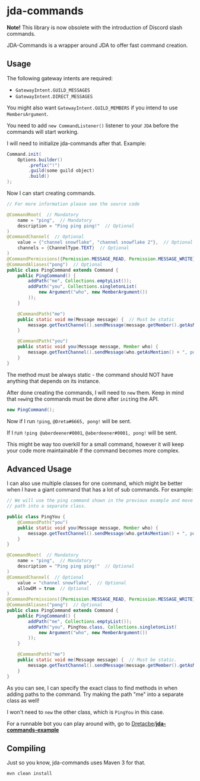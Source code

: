 # jda-commands

**Note!** This library is now obsolete with the introduction of Discord slash commands.

JDA-Commands is a wrapper around JDA to offer fast command creation.

## Usage

The following gateway intents are required:
 * `GatewayIntent.GUILD_MESSAGES`
 * `GatewayIntent.DIRECT_MESSAGES`

You might also want `GatewayIntent.GUILD_MEMBERS` if you intend to use `MembersArgument`.

You need to add `new CommandListener()` listener to your `JDA` before the commands will start working.

I will need to initialize jda-commands after that. Example:
```java
Command.init(
    Options.builder()
        .prefix("!")
        .guild(some guild object)
        .build()
);
```

Now I can start creating commands.
```java
// For more information please see the source code

@CommandRoot(  // Mandatory
    name = "ping",  // Mandatory
    description = "Ping ping ping!"  // Optional
)
@CommandChannel(  // Optional
    value = {"channel snowflake", "channel snowflake 2"},  // Optional
    channels = {ChannelType.TEXT}  // Optional
)
@CommandPermissions({Permission.MESSAGE_READ, Permission.MESSAGE_WRITE})  // Optional
@CommandAliases("pong")  // Optional
public class PingCommand extends Command {
    public PingCommand() {
        addPath("me", Collections.emptyList());
        addPath("you", Collections.singletonList(
            new Argument("who", new MemberArgument())
        ));
    }

    @CommandPath("me")
    public static void me(Message message) {  // Must be static
        message.getTextChannel().sendMessage(message.getMember().getAsMention() + ", pong!").queue();
    }

    @CommandPath("you")
    public static void you(Message message, Member who) {
        message.getTextChannel().sendMessage(who.getAsMention() + ", pong!").queue();
    }
}
```

The method must be always static - the command should NOT have anything that depends on its instance.

After done creating the commands, I will need to `new` them. Keep in mind that `new`ing the commands must be done after `init`ing the API.

```java
new PingCommand();
```

Now if I run `!ping`, `@Dreta#6665, pong!` will be sent.

If I run `!ping @aberdeener#0001`, `@aberdeener#0001, pong!` will be sent.

This might be way too overkill for a small command, however it will keep your code more maintainable if the command becomes more complex.

## Advanced Usage

I can also use multiple classes for one command, which might be better when I have a giant command that has a lot of sub commands. For example:
```java
// We will use the ping command shown in the previous example and move the "you"
// path into a separate class.

public class PingYou {
    @CommandPath("you")
    public static void you(Message message, Member who) {
        message.getTextChannel().sendMessage(who.getAsMention() + ", pong!").queue();
    }
}

@CommandRoot(  // Mandatory
    name = "ping",  // Mandatory
    description = "Ping ping ping!"  // Optional
)
@CommandChannel(  // Optional
    value = "channel snowflake",  // Optional
    allowDM = true  // Optional
)
@CommandPermissions({Permission.MESSAGE_READ, Permission.MESSAGE_WRITE})  // Optional
@CommandAliases("pong")  // Optional
public class PingCommand extends Command {
    public PingCommand() {
        addPath("me", Collections.emptyList());
        addPath("you", PingYou.class, Collections.singletonList(
            new Argument("who", new MemberArgument())
        ));
    }

    @CommandPath("me")
    public static void me(Message message) {  // Must be static.
        message.getTextChannel().sendMessage(message.getMember().getAsMention() + ", pong!").queue();
    }
}
```

As you can see, I can specify the exact class to find methods in when adding paths to the command. Try making the path "me" into a separate class as well!

I won't need to `new` the other class, which is `PingYou` in this case.

For a runnable bot you can play around with, go to [Dretacbe](https://github.com/Dretacbe)/**[jda-commands-example](https://github.com/Dretacbe/jda-commands-example)**

## Compiling

Just so you know, jda-commands uses Maven 3 for that.

```bash
mvn clean install
```

